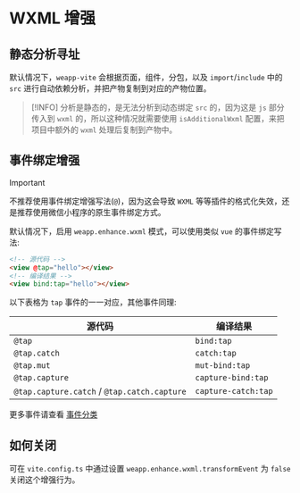# WXML 增强

## 静态分析寻址

默认情况下，`weapp-vite` 会根据页面，组件，分包，以及 `import`/`include` 中的 `src` 进行自动依赖分析，并把产物复制到对应的产物位置。

> [!INFO]
> 分析是静态的，是无法分析到动态绑定 `src` 的，因为这是 `js` 部分传入到 `wxml` 的，所以这种情况就需要使用 `isAdditionalWxml` 配置，来把项目中额外的 `wxml` 处理后复制到产物中。

## 事件绑定增强

> [!IMPORTANT]
> 不推荐使用事件绑定增强写法(`@`)，因为这会导致 `WXML` 等等插件的格式化失效，还是推荐使用微信小程序的原生事件绑定方式。

默认情况下，启用 `weapp.enhance.wxml` 模式，可以使用类似 `vue` 的事件绑定写法:

```html
<!-- 源代码 -->
<view @tap="hello"></view>
<!-- 编译结果 -->
<view bind:tap="hello"></view>
```

以下表格为 `tap` 事件的一一对应，其他事件同理:

| 源代码                                      | 编译结果            |
| ------------------------------------------- | ------------------- |
| `@tap`                                      | `bind:tap`          |
| `@tap.catch`                                | `catch:tap`         |
| `@tap.mut`                                  | `mut-bind:tap`      |
| `@tap.capture`                              | `capture-bind:tap`  |
| `@tap.capture.catch` / `@tap.catch.capture` | `capture-catch:tap` |

更多事件请查看 [事件分类](https://developers.weixin.qq.com/miniprogram/dev/framework/view/wxml/event.html#%E4%BA%8B%E4%BB%B6%E5%88%86%E7%B1%BB)

## 如何关闭

可在 `vite.config.ts` 中通过设置 `weapp.enhance.wxml.transformEvent` 为 `false` 关闭这个增强行为。
